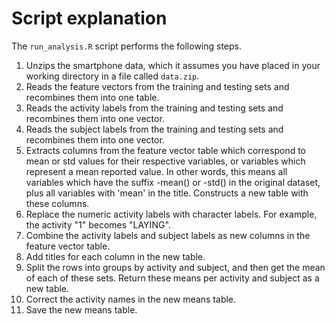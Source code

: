Script explanation
==================

The `run_analysis.R` script performs the following steps.

1. Unzips the smartphone data, which it assumes you have placed in your working 
directory in a file called `data.zip`. 
2. Reads the feature vectors from the training and testing sets and recombines 
them into one table. 
3. Reads the activity labels from the training and testing sets and recombines
them into one vector.
4. Reads the subject labels from the training and testing sets and recombines
them into one vector.
5. Extracts columns from the feature vector table which correspond to mean or
std values for their respective variables, or variables which represent a mean
reported value. In other words, this means all variables which have the suffix
-mean() or -std() in the original dataset, plus all variables with 'mean' in the
title. Constructs a new table with these columns.
6. Replace the numeric activity labels with character labels. For example, the
activity "1" becomes "LAYING".
7. Combine the activity labels and subject labels as new columns in the feature
vector table.
8. Add titles for each column in the new table.
9. Split the rows into groups by activity and subject, and then get the mean of
each of these sets. Return these means per activity and subject as a new table.
10. Correct the activity names in the new means table.
11. Save the new means table.
